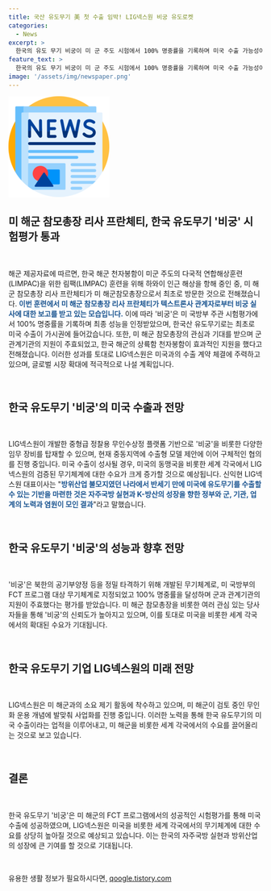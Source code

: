 ```yaml
---
title: 국산 유도무기 美 첫 수출 임박! LIG넥스원 비궁 유도로켓
categories:
  - News
excerpt: >
  한국의 유도 무기 비궁이 미 군 주도 시험에서 100% 명중률을 기록하며 미국 수출 가능성이 높아지고 있다. LIG넥스원은 해상 훈련에 참가하며 이를 소개, 미 해군과의 수출 계약에 주력하고 있으며 중동지역에도 수출 모델을 제안 중이다. 이로써 한국이 미국에 유도무기를 수출할 수 있는 기반을 마련했으며, 이는 정부, 군, 기관, 업계의 노력과 염원의 결과로 평가된다. 
feature_text: >
  한국의 유도 무기 비궁이 미 군 주도 시험에서 100% 명중률을 기록하며 미국 수출 가능성이 높아지고 있다. LIG넥스원은 해상 훈련에 참가하며 이를 소개, 미 해군과의 수출 계약에 주력하고 있으며 중동지역에도 수출 모델을 제안 중이다. 이로써 한국이 미국에 유도무기를 수출할 수 있는 기반을 마련했으며, 이는 정부, 군, 기관, 업계의 노력과 염원의 결과로 평가된다. 
image: '/assets/img/newspaper.png'
---
```


<p><img src="/assets/img/newspaper.png" alt="kimp 속보" /></p>

<h2 data-ke-size="size26">미 해군 참모총장 리사 프란체티, 한국 유도무기 '비궁' 시험평가 통과</h2>

<p data-ke-size="size16">&nbsp;</p>

<p>해군 제공자료에 따르면, 한국 해군 천자봉함이 미군 주도의 다국적 연합해상훈련(LIMPAC)을 위한 림팩(LIMPAC) 훈련을 위해 하와이 인근 해상을 항해 중인 중, 미 해군 참모총장 리사 프란체티가 미 해군참모총장으로서 최초로 방문한 것으로 전해졌습니다. <b><span style="color: #1a5490;">이번 훈련에서 미 해군 참모총장 리사 프란체티가 텍스트론사 관계자로부터 비궁 실사에 대한 보고를 받고 있는 모습입니다.</span></b> 이에 따라 '비궁'은 미 국방부 주관 시험평가에서 100% 명중률을 기록하며 최종 성능을 인정받았으며, 한국산 유도무기로는 최초로 미국 수출이 가시권에 들어갔습니다. 또한, 미 해군 참모총장의 관심과 기대를 받으며 군 관계기관의 지원이 주효되었고, 한국 해군의 상륙함 천자봉함이 효과적인 지원을 했다고 전해졌습니다. 이러한 성과를 토대로 LIG넥스원은 미국과의 수출 계약 체결에 주력하고 있으며, 글로벌 시장 확대에 적극적으로 나설 계획입니다.</p>

<p data-ke-size="size16">&nbsp;</p>

<h2 data-ke-size="size26">한국 유도무기 '비궁'의 미국 수출과 전망</h2>

<p data-ke-size="size16">&nbsp;</p>

<p>LIG넥스원이 개발한 중형급 정찰용 무인수상정 플랫폼 기반으로 '비궁'을 비롯한 다양한 임무 장비를 탑재할 수 있으며, 현재 중동지역에 수출형 모델 제안에 이어 구체적인 협의를 진행 중입니다. 미국 수출이 성사될 경우, 미국의 동맹국을 비롯한 세계 각국에서 LIG넥스원의 검증된 무기체계에 대한 수요가 크게 증가할 것으로 예상됩니다. 신익현 LIG넥스원 대표이사는 "<b><span style="color: #1a5490;">방위산업 불모지였던 나라에서 반세기 만에 미국에 유도무기를 수출할 수 있는 기반을 마련한 것은 자주국방 실현과 K-방산의 성장을 향한 정부와 군, 기관, 업계의 노력과 염원이 모인 결과</span></b>"라고 말했습니다.</p>

<p data-ke-size="size16">&nbsp;</p>

<h2 data-ke-size="size26">한국 유도무기 '비궁'의 성능과 향후 전망</h2>

<p data-ke-size="size16">&nbsp;</p>

<p>'비궁'은 북한의 공기부양정 등을 정밀 타격하기 위해 개발된 무기체계로, 미 국방부의 FCT 프로그램 대상 무기체계로 지정되었고 100% 명중률을 달성하며 군과 관계기관의 지원이 주효했다는 평가를 받았습니다. 미 해군 참모총장을 비롯한 여러 관심 있는 당사자들을 통해 '비궁'의 신뢰도가 높아지고 있으며, 이를 토대로 미국을 비롯한 세계 각국에서의 확대된 수요가 기대됩니다.</p>

<p data-ke-size="size16">&nbsp;</p>

<h2 data-ke-size="size26">한국 유도무기 기업 LIG넥스원의 미래 전망</h2>

<p data-ke-size="size16">&nbsp;</p>

<p>LIG넥스원은 미 해군과의 소요 제기 활동에 착수하고 있으며, 미 해군이 검토 중인 무인화 운용 개념에 발맞춰 사업화를 진행 중입니다. 이러한 노력을 통해 한국 유도무기의 미국 수출이라는 업적을 이루어내고, 미 해군을 비롯한 세계 각국에서의 수요를 끌어올리는 것으로 보고 있습니다.</p>

<p data-ke-size="size16">&nbsp;</p>

<h2 data-ke-size="size26">결론</h2>

<p data-ke-size="size16">&nbsp;</p>

<p>한국 유도무기 '비궁'은 미 해군의 FCT 프로그램에서의 성공적인 시험평가를 통해 미국 수출에 성공하였으며, LIG넥스원은 미국을 비롯한 세계 각국에서의 무기체계에 대한 수요를 상당히 높아질 것으로 예상되고 있습니다. 이는 한국의 자주국방 실현과 방위산업의 성장에 큰 기여를 할 것으로 기대됩니다.</p>

<p data-ke-size="size16">&nbsp;</p>
유용한 생활 정보가 필요하시다면, <a href="https://qoogle.tistory.com" rel="dofollow">qoogle.tistory.com</a>


